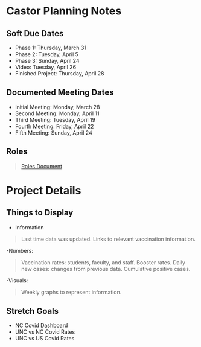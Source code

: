 # Castor Planning Notes

## Soft Due Dates
- Phase 1: Thursday, March 31
- Phase 2: Tuesday, April 5
- Phase 3: Sunday, April 24
- Video: Tuesday, April 26
- Finished Project: Thursday, April 28

## Documented Meeting Dates
- Initial Meeting: Monday, March 28
- Second Meeting: Monday, April 11
- Third Meeting: Tuesday, April 19
- Fourth Meeting: Friday, April 22
- Fifth Meeting: Sunday, April 24

## Roles
> [Roles Document](https://github.com/comp426-2022-spring/a99-castor/blob/main/docs/teamroles.md)

# Project Details

## Things to Display
- Information
>Last time data was updated.
>Links to relevant vaccination information.

-Numbers:
>Vaccination rates: students, faculty, and staff.
>Booster rates.
>Daily new cases: changes from previous data.
>Cumulative positive cases.

-Visuals:
>Weekly graphs to represent information.

## Stretch Goals
- NC Covid Dashboard
- UNC vs NC Covid Rates
- UNC vs US Covid Rates

